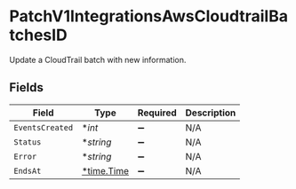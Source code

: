 # PatchV1IntegrationsAwsCloudtrailBatchesID

Update a CloudTrail batch with new information.


## Fields

| Field                                      | Type                                       | Required                                   | Description                                |
| ------------------------------------------ | ------------------------------------------ | ------------------------------------------ | ------------------------------------------ |
| `EventsCreated`                            | **int*                                     | :heavy_minus_sign:                         | N/A                                        |
| `Status`                                   | **string*                                  | :heavy_minus_sign:                         | N/A                                        |
| `Error`                                    | **string*                                  | :heavy_minus_sign:                         | N/A                                        |
| `EndsAt`                                   | [*time.Time](https://pkg.go.dev/time#Time) | :heavy_minus_sign:                         | N/A                                        |